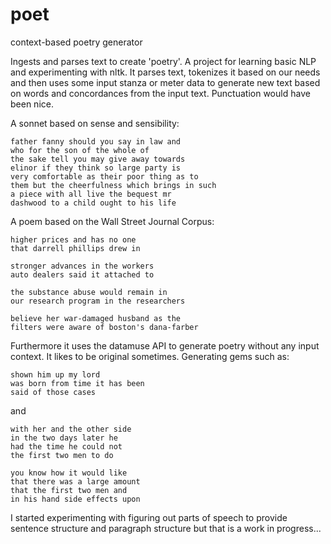 # poet
context-based poetry generator

Ingests and parses text to create 'poetry'. A project for learning basic NLP and experimenting with nltk. It parses text, tokenizes it based on our needs and then uses some input stanza or meter data to generate new text based on words and concordances from the input text. Punctuation would have been nice.

A sonnet based on sense and sensibility:
```
father fanny should you say in law and
who for the son of the whole of
the sake tell you may give away towards
elinor if they think so large party is
very comfortable as their poor thing as to
them but the cheerfulness which brings in such
a piece with all live the bequest mr
dashwood to a child ought to his life
```

A poem based on the Wall Street Journal Corpus:
```
higher prices and has no one
that darrell phillips drew in

stronger advances in the workers
auto dealers said it attached to

the substance abuse would remain in
our research program in the researchers

believe her war-damaged husband as the
filters were aware of boston's dana-farber
```

Furthermore it uses the datamuse API to generate poetry without any input context. It likes to be original sometimes. Generating gems such as:
```
shown him up my lord
was born from time it has been
said of those cases
```

and
```
with her and the other side
in the two days later he
had the time he could not
the first two men to do

you know how it would like
that there was a large amount
that the first two men and
in his hand side effects upon
```

I started experimenting with figuring out parts of speech to provide sentence structure and paragraph structure but that is a work in progress...
